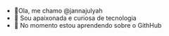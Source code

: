 - 👋Ola, me chamo @jannajulyah
- 👀 Sou apaixonada e curiosa de tecnologia
- 🌱 No momento estou aprendendo sobre o GithHub


<!---
jannajulyah/jannajulyah is a ✨ special ✨ repository because its `README.md` (this file) appears on your GitHub profile.
You can click the Preview link to take a look at your changes.
--->
